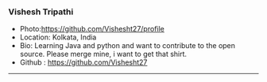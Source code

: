 ### Vishesh Tripathi
- Photo:https://github.com/Vishesht27/profile
- Location: Kolkata, India
- Bio: Learning Java and python and want to contribute to the open source. Please  merge mine, i want to get that shirt.  
- Github : https://github.com/Vishesht27
***
